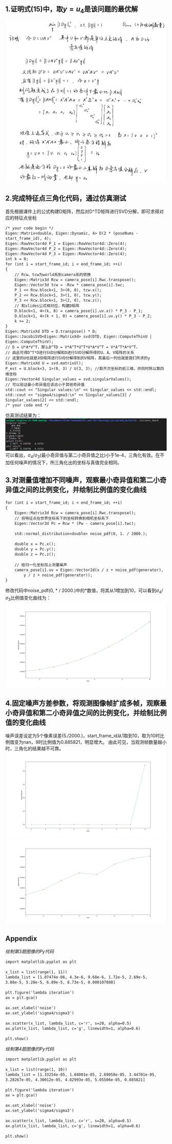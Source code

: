 ## 1.证明式(15)中，取$y = u_4$是该问题的最优解
![proof](./proof.png)

## 2.完成特征点三角化代码，通过仿真测试

首先根据课件上的公式构建D矩阵，然后对D^TD矩阵进行SVD分解，即可求得对应的特征点坐标

    /* your code begin */
    Eigen::Matrix<double, Eigen::Dynamic, 4> D(2 * (poseNums - start_frame_id), 4);
    Eigen::RowVector4d P_1 = Eigen::RowVector4d::Zero(4);
    Eigen::RowVector4d P_2 = Eigen::RowVector4d::Zero(4);
    Eigen::RowVector4d P_3 = Eigen::RowVector4d::Zero(4);
    int k = 0;
    for (int i = start_frame_id; i < end_frame_id; ++i)
    {
        // Rcw、tcw为world系到camera系的转换
        Eigen::Matrix3d Rcw = camera_pose[i].Rwc.transpose();
        Eigen::Vector3d tcw = -Rcw * camera_pose[i].twc;
        P_1 << Rcw.block<1, 3>(0, 0), tcw.x();
        P_2 << Rcw.block<1, 3>(1, 0), tcw.y();
        P_3 << Rcw.block<1, 3>(2, 0), tcw.z();
        // 和slides公式相对应，构建D矩阵
        D.block<1, 4>(k, 0) = camera_pose[i].uv.x() * P_3 - P_1;
        D.block<1, 4>(k + 1, 0) = camera_pose[i].uv.y() * P_3 - P_2;
        k += 2;
    }
    Eigen::MatrixXd DTD = D.transpose() * D;
    Eigen::JacobiSVD<Eigen::MatrixXd> svd(DTD, Eigen::ComputeThinU | Eigen::ComputeThinV);
    // D = U*A*V^T，那么D^TD = V*A^T*U^T*U*A*V^T = V*A^T*A*V^T，
    // 由此可得D^T*D进行SVD分解和D进行SVD分解所得的U、A、V矩阵的关系
    // 这里的U也就是对D矩阵进行SVD分解得到的V矩阵，其最后一列也就是我们所求的y
    Eigen::MatrixXd U = svd.matrixU();
    P_est = U.block<3, 1>(0, 3) / U(3, 3); //取齐次坐标的前三维，并同时除以第四维坐标
    Eigen::Vector4d Singular_values = svd.singularValues();
    // 可以验证最小奇异值应该远小于其他奇异值
    std::cout << "Singular values:\n" << Singular_values << std::endl;
    std::cout << "sigma4/sigma3:\n" << Singular_values[3] / Singular_values[2] << std::endl;
    /* your code end */

仿真测试结果为：
![depth](./depth.png)
可以看出，$\sigma_4/\sigma_3$(最小奇异值与第二小奇异值之比)小于1e-4，三角化有效。在不加任何噪声的情况下，所三角化出的坐标与真值完全相同。

## 3.对测量值增加不同噪声，观察最小奇异值和第二小奇异值之间的比例变化，并绘制比例值的变化曲线

    for (int i = start_frame_id; i < end_frame_id; ++i)
    {
        Eigen::Matrix3d Rcw = camera_pose[i].Rwc.transpose();
        // 将特征点在世界坐标系下的坐标转换到相机坐标系下
        Eigen::Vector3d Pc = Rcw * (Pw - camera_pose[i].twc);

        std::normal_distribution<double> noise_pdf(0, 1. / 2000.);

        double x = Pc.x();
        double y = Pc.y();
        double z = Pc.z();

        // 给归一化坐标加上测量噪声
        camera_pose[i].uv = Eigen::Vector2d(x / z + noise_pdf(generator), 
            y / z + noise_pdf(generator));
    }

修改代码中noise_pdf(0, * / 2000.)中的*数值，将其从1增加到10，可以看到$\sigma_4/\sigma_3$比例值变化曲线为：
![sigma](./sigma.png)

## 4.固定噪声方差参数，将观测图像帧扩成多帧，观察最小奇异值和第二小奇异值之间的比例变化，并绘制比例值的变化曲线
噪声误差设定为5个像素误差(5./2000.)，start_frame_id从1取到10，取为10时比例值变为nan，9时比例值为0.885821，明显增大。
由此可见，当观测帧数量越小时，三角化的结果越不可靠。
![sigma2](./sigma2.png)
![sigma3](./sigma3.png)


## Appendix

*绘制第3题图像的Py代码*

    import matplotlib.pyplot as plt

    x_list = list(range(1, 11))
    lambda_list = [1.07474e-06, 4.3e-6, 9.68e-6, 1.72e-5, 2.69e-5, 
    3.88e-5, 5.28e-5, 6.89e-5, 8.73e-5, 0.000107808]

    plt.figure('lambda iteration')
    ax = plt.gca()

    ax.set_xlabel('noise')
    ax.set_ylabel('sigma4/sigma3')

    ax.scatter(x_list, lambda_list, c='r', s=20, alpha=0.5)
    ax.plot(x_list, lambda_list, c='g', linewidth=1, alpha=0.6)

    plt.show()

*绘制第4题图像的Py代码*

    import matplotlib.pyplot as plt

    x_list = list(range(1, 10))
    lambda_list = [1.33254e-05, 1.84001e-05, 2.69058e-05, 3.44701e-05, 
    3.28267e-05, 4.30012e-05, 4.82993e-05, 5.05506e-05, 0.885821]

    plt.figure('lambda iteration')
    ax = plt.gca()

    ax.set_xlabel('noise')
    ax.set_ylabel('sigma4/sigma3')

    ax.scatter(x_list, lambda_list, c='r', s=20, alpha=0.5)
    ax.plot(x_list, lambda_list, c='g', linewidth=1, alpha=0.6)

    plt.show()
